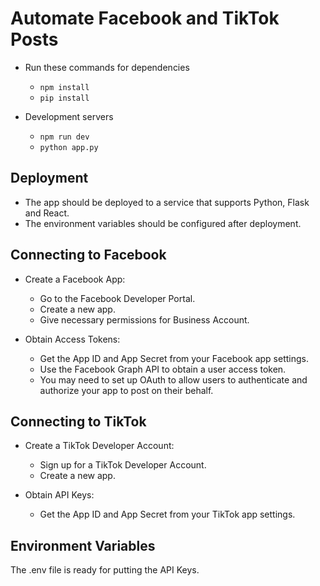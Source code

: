 # Automate Facebook and TikTok Posts

- Run these commands for dependencies
    - `npm install`
    - `pip install`

- Development servers
    - `npm run dev`
    - `python app.py`

## Deployment

 - The app should be deployed to a service that supports Python, Flask and React.
 - The environment variables should be configured after deployment.

## Connecting to Facebook

- Create a Facebook App:
    - Go to the Facebook Developer Portal.
    - Create a new app.
    - Give necessary permissions for Business Account.

- Obtain Access Tokens:
    - Get the App ID and App Secret from your Facebook app settings.
    - Use the Facebook Graph API to obtain a user access token.
    - You may need to set up OAuth to allow users to authenticate and authorize your app to post on their behalf.

## Connecting to TikTok

- Create a TikTok Developer Account:
    - Sign up for a TikTok Developer Account.
    - Create a new app.

- Obtain API Keys:
    - Get the App ID and App Secret from your TikTok app settings.

## Environment Variables

The .env file is ready for putting the API Keys.